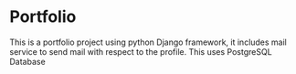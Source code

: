 # Portfolio
This is a portfolio project using python Django framework, it includes mail service to send mail with respect to the profile.
This uses PostgreSQL Database
